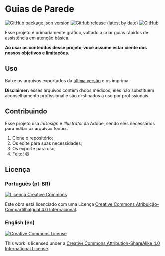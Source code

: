 # Guias de Parede

[![GitHub package.json version](https://img.shields.io/github/package-json/v/Nereare/guias-de-parede)](https://github.com/Nereare/guias-de-parede)
[![GitHub release (latest by date)](https://img.shields.io/github/v/release/Nereare/guias-de-parede)](https://github.com/Nereare/guias-de-parede/releases)
[![GitHub](https://img.shields.io/github/license/Nereare/guias-de-parede)](LICENSE.md)

Esse projeto é primariamente gráfico, voltado a criar guias rápidos de assistência em atenção básica.

**Ao usar os conteúdos desse projeto, você assume estar ciente dos nossos [objetivos e limitações](ABOUT.md).**

## Uso

Baixe os arquivos exportados da [última versão](https://github.com/Nereare/guias-de-parede/releases) e os imprima.

**Disclaimer:** esses arquivos contêm dados médicos, eles não substituem aconselhamento profissional e são destinados a uso por profissionais.

## Contribuindo

Esse projeto usa *InDesign* e *Illustrator* da Adobe, sendo eles necessários para editar os arquivos fontes.

1. Clone o repositório;
2. Os edite para suas necessidades;
3. Os exporte para uso;
4. Feito! :smile:

## Licença

### Português (pt-BR)

[![Licença Creative Commons](https://i.creativecommons.org/l/by-sa/4.0/88x31.png)](http://creativecommons.org/licenses/by-sa/4.0/)

Este obra está licenciado com uma Licença [Creative Commons Atribuição-CompartilhaIgual 4.0 Internacional](http://creativecommons.org/licenses/by-sa/4.0/).

### English (en)

[![Creative Commons License](https://i.creativecommons.org/l/by-sa/4.0/88x31.png)](http://creativecommons.org/licenses/by-sa/4.0/)

This work is licensed under a [Creative Commons Attribution-ShareAlike 4.0 International License](http://creativecommons.org/licenses/by-sa/4.0/).
